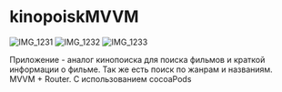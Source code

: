 # kinopoiskMVVM
![IMG_1231](https://github.com/user-attachments/assets/598bcbb7-22e0-4aa5-88fa-669dd3363d17)
![IMG_1232](https://github.com/user-attachments/assets/8688320a-a0c6-4d8b-9c67-61c009839553)
![IMG_1233](https://github.com/user-attachments/assets/993bd26c-58c8-4d63-812c-1ebd391d200c)

Приложение - аналог кинопоиска для поиска фильмов и краткой информации о фильме. Так же есть поиск по жанрам и названиям.
MVVM + Router. С использованием cocoaPods
